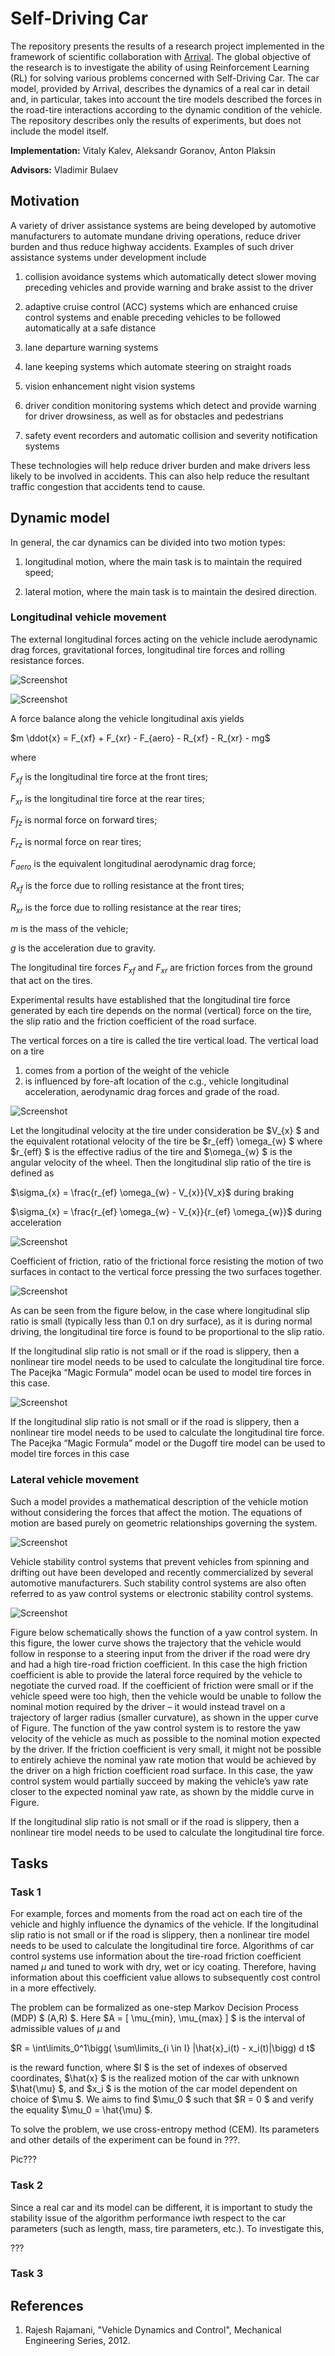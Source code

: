 # Self-Driving Car

The repository presents the results of a research project implemented in the framework of scientific collaboration with [Arrival](https://arrival.com/world/en). The global objective of the research is to investigate the ability of using Reinforcement Learning (RL) for solving various problems concerned with Self-Driving Car. The car model, provided by Arrival, describes the dynamics of a real car in detail and, in particular, takes into account the tire models described the forces in the road-tire interactions according to the dynamic condition of the vehicle. The repository describes only the results of experiments, but does not include the model itself. 

**Implementation:** Vitaly Kalev, Aleksandr Goranov, Anton Plaksin

**Advisors:** Vladimir Bulaev

## Motivation

A variety of driver assistance systems are being developed by automotive manufacturers to automate mundane driving operations, reduce driver burden and thus reduce highway accidents. Examples of such driver assistance systems under development include

1. collision avoidance systems which automatically detect slower moving preceding vehicles and provide warning and brake assist to the driver

2. adaptive cruise control (ACC) systems which are enhanced cruise control systems and enable preceding vehicles to be followed automatically at a safe distance

3. lane departure warning systems

4. lane keeping systems which automate steering on straight roads

5. vision enhancement night vision systems

6. driver condition monitoring systems which detect and provide
warning for driver drowsiness, as well as for obstacles and pedestrians

7. safety event recorders and automatic collision and severity
notification systems

These technologies will help reduce driver burden and make drivers less likely to be involved in accidents. This can also help reduce the resultant traffic congestion that accidents tend to cause.

## Dynamic model

In general, the car dynamics can be divided into two motion types:

1. longitudinal motion, where the main task is to maintain the required speed;

2. lateral motion, where the main task is to maintain the desired direction.

### Longitudinal vehicle movement

The external longitudinal forces acting on the vehicle include aerodynamic drag forces, gravitational forces, longitudinal tire forces and rolling resistance forces.

![Screenshot](Files_for_README/Figure_Longitudinal_motion_1.png)

![Screenshot](Files_for_README/Figure_Longitudinal_motion_2.png)


A force balance along the vehicle longitudinal axis yields

$m \ddot{x} = F_{xf} + F_{xr} - F_{aero} - R_{xf} - R_{xr} - mg$

where

$F_{xf}$ is the longitudinal tire force at the front tires;

$F_{xr}$ is the longitudinal tire force at the rear tires;

$F_{fz}$ is normal force on forward tires;

$F_{rz}$ is normal force on rear tires;

$F_{aero}$ is the equivalent longitudinal aerodynamic drag force;

$R_{xf}$ is the force due to rolling resistance at the front tires;

$R_{xr}$ is the force due to rolling resistance at the rear tires;

$m$ is the mass of the vehicle;

$g$ is the acceleration due to gravity.

The longitudinal tire forces $F_{xf}$ and $F_{xr}$ are friction forces from the ground that act on the tires.

Experimental results have established that the longitudinal tire force generated by each tire depends on the normal (vertical) force on the tire, the slip ratio and the friction coefficient of the road surface.

The vertical forces on a tire is called the tire vertical load. The vertical load on a tire

1. comes from a portion of the weight of the vehicle
2. is influenced by fore-aft location of the c.g., vehicle longitudinal acceleration, aerodynamic drag forces and grade of the road.

![Screenshot](Files_for_README/Figure_Vertical_forces.png)

Let the longitudinal velocity at the tire under consideration be  $V_{x} $ and the equivalent rotational velocity of the tire be  $r_{eff} \omega_{w} $ where  $r_{eff} $ is the effective radius of the tire and  $\omega_{w} $ is the angular velocity of the wheel. Then the longitudinal slip ratio of the tire is defined as

$\sigma_{x} = \frac{r_{ef} \omega_{w} - V_{x}}{V_x}$ during braking

$\sigma_{x} = \frac{r_{ef} \omega_{w} - V_{x}}{r_{ef} \omega_{w}}$ during acceleration

![Screenshot](Files_for_README/Figure_Slip_ratio.png)

Coefficient of friction, ratio of the frictional force resisting the motion of two surfaces in contact to the vertical force pressing the two surfaces together. 

![Screenshot](Files_for_README/Figure_Friction_Coefficient.png)

As can be seen from the figure below, in the case where longitudinal slip ratio is small (typically less than 0.1 on dry surface), as it is during normal driving, the longitudinal tire force is found to be proportional to the slip ratio.

If the longitudinal slip ratio is not small or if the road is slippery, then a nonlinear tire model needs to be used to calculate the longitudinal tire force. The Pacejka “Magic Formula” model ocan be used to model tire forces in this case. 

![Screenshot](Files_for_README/Figure_Lateral_motion_2.png)

If the longitudinal slip ratio is not small or if the road is slippery, then a nonlinear tire model needs to be used to calculate the longitudinal tire force. The Pacejka “Magic Formula” model or the Dugoff tire model can be used to model tire forces in this case

### Lateral vehicle movement

Such a model provides a mathematical description of the vehicle motion without considering the forces that affect the motion. The equations of motion are based purely on geometric relationships governing the system.

![Screenshot](Files_for_README/Figure_Lateral_motion_1.png)

Vehicle stability control systems that prevent vehicles from spinning and drifting out have been developed and recently commercialized by several automotive manufacturers. Such stability control systems are also often referred to as yaw control systems or electronic stability control systems.

![Screenshot](Files_for_README/Figure_Yaw_Control_System.png)

Figure below schematically shows the function of a yaw control system. In this figure, the lower curve shows the trajectory that the vehicle would follow in response to a steering input from the driver if the road were dry and had a high tire-road friction coefficient. In this case the high friction coefficient is able to provide the lateral force required by the vehicle to negotiate the curved road. If the coefficient of friction were small or if the vehicle speed were too high, then the vehicle would be unable to follow the nominal motion required by the driver – it would instead travel on a trajectory of larger radius (smaller curvature), as shown in the upper curve of Figure. The function of the yaw control system is to restore the yaw velocity of the vehicle as much as possible to the nominal motion expected by the driver. If the friction coefficient is very small, it might not be possible to entirely achieve the nominal yaw rate motion that would be achieved by the driver on a high friction coefficient road surface. In this case, the yaw control system would partially succeed by making the vehicle’s yaw rate closer to the expected nominal yaw rate, as shown by the middle curve in Figure.

If the longitudinal slip ratio is not small or if the road is slippery, then a nonlinear tire model needs to be used to calculate the longitudinal tire force.

## Tasks

### Task 1

For example, forces and moments from the road act on each tire of the vehicle and highly influence the dynamics of the vehicle. If the longitudinal slip ratio is not small or if the road is slippery, then a nonlinear tire model needs to be used to calculate the longitudinal tire force. Algorithms of car control systems use information about the tire-road friction coefficient named $\mu$ and tuned to work with dry, wet or icy coating. Therefore, having information about this coefficient value allows to subsequently cost control in a more effectively. 

The problem can be formalized as one-step Markov Decision Process (MDP) $ (A,R) $.  Here  $A = [ \mu_{min}, \mu_{max} ] $ is the interval of admissible values of $\mu$ and 

$R = \int\limits_0^1\bigg( \sum\limits_{i \in I} |\hat{x}_i(t) - x_i(t)|\bigg) d t$

is the reward function, where  $I $ is the set of indexes of observed coordinates,  $\hat{x} $ is the realized motion of the car with unknown  $\hat{\mu} $, and  $x_i $ is the motion of the car model dependent on choice of  $\mu $. We aims to find  $\mu_0 $ such that  $R = 0 $  and verify the equality  $\mu_0 = \hat{\mu} $.

To solve the problem, we use cross-entropy method (CEM). Its parameters and other details of the experiment can be found in ???.

Pic???

### Task 2

Since a real car and its model can be different, it is important to study the stability issue of the algorithm performance iwth respect to the car parameters (such as length, mass, tire parameters, etc.). To investigate this, 

???

### Task 3


## References

1. Rajesh Rajamani, "Vehicle Dynamics and Control", Mechanical Engineering Series,  2012.
